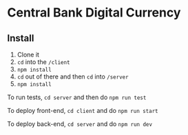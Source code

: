 # Central Bank Digital Currency

## Install

1. Clone it
2. `cd` into the `/client`
3. `npm install`
4. `cd` out of there and then `cd` into `/server`
5. `npm install`

To run tests, `cd server` and then do `npm run test`

To deploy front-end, `cd client` and do `npm run start`

To deploy back-end, `cd server` and do `npm run dev`

